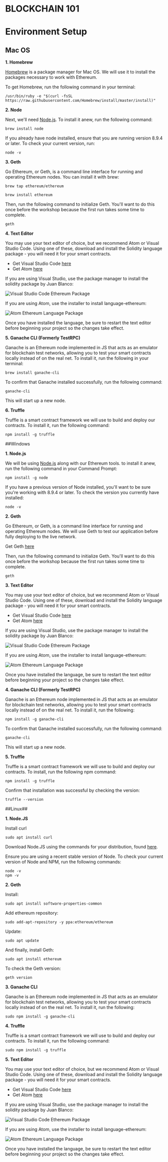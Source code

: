 # BLOCKCHAIN 101

# Environment Setup

## Mac OS

**1. Homebrew**

[Homebrew](http://brew.sh) is a package manager for Mac OS. We will use it to install the packages necessary to work with Ethereum.

To get Homebrew, run the following command in your terminal:

	/usr/bin/ruby -e "$(curl -fsSL https://raw.githubusercontent.com/Homebrew/install/master/install)"

**2. Node**

Next, we'll need [Node.js](http://nodejs.org). To install it anew, run the following command:

	brew install node
	
If you already have node installed, ensure that you are running version 8.9.4 or later. To check your current version, run:

	node -v
	
**3. Geth**

Go Ethereum, or Geth, is a command line interface for running and operating Ethereum nodes. You can install it with brew:

	brew tap ethereum/ethereum

	brew install ethereum

Then, run the following command to initialize Geth. You'll want to do this once before the workshop because the first run takes some time to complete. 

	geth

**4. Text Editor**

You may use your text editor of choice, but we recommend Atom or Visual Studio Code. Using one of these, download and install the Solidity language package - you will need it for your smart contracts.

- Get Visual Studio Code [here](https://code.visualstudio.com/)
- Get Atom [here](http://atom.io) 

If you are using Visual Studio, use the package manager to install the solidity package by Juan Blanco:

![Visual Studio Code Ethereum Package](images/vscode-ethereum.png)

If you are using Atom, use the installer to install language-ethereum:

![Atom Ethereum Language Package](images/atom-ethereum.png)

Once you have installed the language, be sure to restart the text editor before beginning your project so the changes take effect.

**5. Ganache CLI (Formerly TestRPC)**

Ganache is an Ethereum node implemented in JS that acts as an emulator for blockchain test networks, allowing you to test your smart contracts locally instead of on the real net. To install it, run the following in your terminal:

	brew install ganache-cli
	
To confirm that Ganache installed successfully, run the following command:

	ganache-cli
	
This will start up a new node.

**6. Truffle**

Truffle is a smart contract framework we will use to build and deploy our contracts. To install it, run the following command:

	npm install -g truffle




##Windows


**1. Node.js**

We will be using [Node.js](http://nodejs.org) along with our Ethereum tools. to install it anew, run the following command in your Command Prompt:

	npm install -g node
	
If you have a previous version of Node installed, you'll want to be sure you're working with 8.9.4 or later. To check the version you currently have installed:
	
	node -v


**2. Geth**

Go Ethereum, or Geth, is a command line interface for running and operating Ethereum nodes. We will use Geth to test our application before fully deploying to the live network.

Get Geth [here](http://geth.ethereum.org/downloads)

Then, run the following command to initialize Geth. You'll want to do this once before the workshop because the first run takes some time to complete. 

	geth


**3. Text Editor**

You may use your text editor of choice, but we recommend Atom or Visual Studio Code. Using one of these, download and install the Solidity language package - you will need it for your smart contracts.

- Get Visual Studio Code [here](https://code.visualstudio.com/)
- Get Atom [here](http://atom.io) 

If you are using Visual Studio, use the package manager to install the solidity package by Juan Blanco:

![Visual Studio Code Ethereum Package](images/vscode-ethereum.png)

If you are using Atom, use the installer to install language-ethereum:

![Atom Ethereum Language Package](images/atom-ethereum.png)

Once you have installed the language, be sure to restart the text editor before beginning your project so the changes take effect.


**4. Ganache CLI (Formerly TestRPC)**

Ganache is an Ethereum node implemented in JS that acts as an emulator for blockchain test networks, allowing you to test your smart contracts locally instead of on the real net. To install it, run the following:

	npm install -g ganache-cli
	
To confirm that Ganache installed successfully, run the following command:

	ganache-cli
	
This will start up a new node.

**5. Truffle**

Truffle is a smart contract framework we will use to build and deploy our contracts. To install, run the following npm command:

	npm install -g truffle

Confirm that installation was successful by checking the version:
	
	truffle --version
	


##Linux##

**1. Node.JS**

Install curl

	sudo apt install curl

Download Node.JS using the commands for your distribution, found [here](https://nodejs.org/en/download/package-manager/).

Ensure you are using a recent stable version of Node. To check your current version of Node and NPM, run the following commands:

	node -v
	npm -v

**2. Geth**

Install:

	sudo apt install software-properties-common
	
Add ethereum repository:

	sudo add-apt-repository -y ppa:ethereum/ethereum

Update:
	
	sudo apt update
	
And finally, install Geth:
	
	sudo apt install ethereum

To check the Geth version:

	geth version

**3. Ganache CLI**

Ganache is an Ethereum node implemented in JS that acts as an emulator for blockchain test networks, allowing you to test your smart contracts locally instead of on the real net. To install it, run the following:

	sudo npm install -g ganache-cli

**4. Truffle**

Truffle is a smart contract framework we will use to build and deploy our contracts. To install it, run the following command:

	sudo npm install -g truffle
	
**5. Text Editor**

You may use your text editor of choice, but we recommend Atom or Visual Studio Code. Using one of these, download and install the Solidity language package - you will need it for your smart contracts.

- Get Visual Studio Code [here](https://code.visualstudio.com/)
- Get Atom [here](http://atom.io) 

If you are using Visual Studio, use the package manager to install the solidity package by Juan Blanco:

![Visual Studio Code Ethereum Package](images/vscode-ethereum.png)

If you are using Atom, use the installer to install language-ethereum:

![Atom Ethereum Language Package](images/atom-ethereum.png)

Once you have installed the language, be sure to restart the text editor before beginning your project so the changes take effect.
